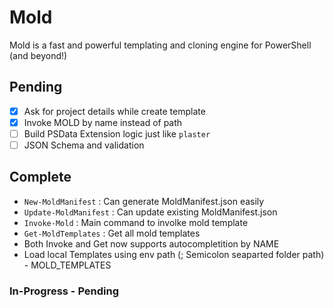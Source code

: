 # Mold

Mold is a fast and powerful templating and cloning engine for PowerShell (and beyond!)

## Pending

- [X] Ask for project details while create template
- [X] Invoke MOLD by name instead of path
- [ ] Build PSData Extension logic just like `plaster`
- [ ] JSON Schema and validation

## Complete

- `New-MoldManifest` : Can generate MoldManifest.json easily
- `Update-MoldManifest` : Can update existing MoldManifest.json
- `Invoke-Mold` : Main command to involke mold template
- `Get-MoldTemplates` : Get all mold templates
- Both Invoke and Get now supports autocompletition by NAME
- Load local Templates using env path (; Semicolon seaparted folder path) - MOLD_TEMPLATES

### In-Progress - Pending